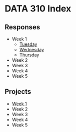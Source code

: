 # DATA 310 Index

## Responses
* Week 1
  + [Tuesday](tuesday1.md)
  + [Wednesday](wednesday1.md)
  + [Thursday](https://eanelson01.github.io/DATA310/images/thurs1.html)
* Week 2
* Week 3
* Week 4
* Week 5

## Projects
* [Week 1](project1.md)
* Week 2
* Week 3
* Week 4
* Week 5
